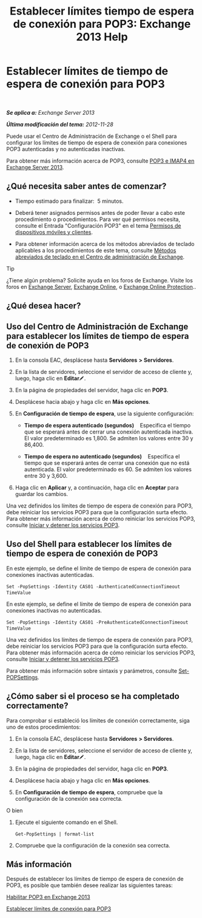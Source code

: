 ﻿---
title: 'Establecer límites tiempo de espera de conexión para POP3: Exchange 2013 Help'
TOCTitle: Establecer límites de tiempo de espera de conexión para POP3
ms:assetid: 40003115-be4e-4cf1-97b4-f5ca05b314dc
ms:mtpsurl: https://technet.microsoft.com/es-es/library/Aa997604(v=EXCHG.150)
ms:contentKeyID: 50556770
ms.date: 04/23/2018
mtps_version: v=EXCHG.150
ms.translationtype: HT
---

# Establecer límites de tiempo de espera de conexión para POP3

 

_**Se aplica a:** Exchange Server 2013_

_**Última modificación del tema:** 2012-11-28_

Puede usar el Centro de Administración de Exchange o el Shell para configurar los límites de tiempo de espera de conexión para conexiones POP3 autenticadas y no autenticadas inactivas.

Para obtener más información acerca de POP3, consulte [POP3 e IMAP4 en Exchange Server 2013](pop3-and-imap4-in-exchange-server-2013-exchange-2013-help.md).

## ¿Qué necesita saber antes de comenzar?

  - Tiempo estimado para finalizar:  5 minutos.

  - Deberá tener asignados permisos antes de poder llevar a cabo este procedimiento o procedimientos. Para ver qué permisos necesita, consulte el Entrada "Configuración POP3" en el tema [Permisos de dispositivos móviles y clientes](clients-and-mobile-devices-permissions-exchange-2013-help.md).

  - Para obtener información acerca de los métodos abreviados de teclado aplicables a los procedimientos de este tema, consulte [Métodos abreviados de teclado en el Centro de administración de Exchange](keyboard-shortcuts-in-the-exchange-admin-center-exchange-online-protection-help.md).


> [!TIP]
> ¿Tiene algún problema? Solicite ayuda en los foros de Exchange. Visite los foros en <A href="https://go.microsoft.com/fwlink/p/?linkid=60612">Exchange Server</A>, <A href="https://go.microsoft.com/fwlink/p/?linkid=267542">Exchange Online</A>, o <A href="https://go.microsoft.com/fwlink/p/?linkid=285351">Exchange Online Protection</A>..



## ¿Qué desea hacer?

## Uso del Centro de Administración de Exchange para establecer los límites de tiempo de espera de conexión de POP3

1.  En la consola EAC, desplácese hasta **Servidores** **\>** **Servidores**.

2.  En la lista de servidores, seleccione el servidor de acceso de cliente y, luego, haga clic en **Editar**![Icono Editar](images/Bb124582.6f53ccb2-1f13-4c02-bea0-30690e6ea71d(EXCHG.150).gif "Icono Editar").

3.  En la página de propiedades del servidor, haga clic en **POP3**.

4.  Desplácese hacia abajo y haga clic en **Más opciones**.

5.  En **Configuración de tiempo de espera**, use la siguiente configuración:
    
      - **Tiempo de espera autenticado (segundos)**    Especifica el tiempo que se esperará antes de cerrar una conexión autenticada inactiva. El valor predeterminado es 1,800. Se admiten los valores entre 30 y 86,400.
    
      - **Tiempo de espera no autenticado (segundos)**    Especifica el tiempo que se esperará antes de cerrar una conexión que no está autenticada. El valor predeterminado es 60. Se admiten los valores entre 30 y 3,600.

6.  Haga clic en **Aplicar** y, a continuación, haga clic en **Aceptar** para guardar los cambios.

Una vez definidos los límites de tiempo de espera de conexión para POP3, debe reiniciar los servicios POP3 para que la configuración surta efecto. Para obtener más información acerca de cómo reiniciar los servicios POP3, consulte [Iniciar y detener los servicios POP3](start-and-stop-the-pop3-services-exchange-2013-help.md).

## Uso del Shell para establecer los límites de tiempo de espera de conexión de POP3

En este ejemplo, se define el límite de tiempo de espera de conexión para conexiones inactivas autenticadas.

    Set -PopSettings -Identity CAS01 -AuthenticatedConnectionTimeout TimeValue

En este ejemplo, se define el límite de tiempo de espera de conexión para conexiones inactivas no autenticadas.

    Set -PopSettings -Identity CAS01 -PreAuthenticatedConnectionTimeout TimeValue

Una vez definidos los límites de tiempo de espera de conexión para POP3, debe reiniciar los servicios POP3 para que la configuración surta efecto. Para obtener más información acerca de cómo reiniciar los servicios POP3, consulte [Iniciar y detener los servicios POP3](start-and-stop-the-pop3-services-exchange-2013-help.md).

Para obtener más información sobre sintaxis y parámetros, consulte [Set-POPSettings](https://technet.microsoft.com/es-es/library/aa997154\(v=exchg.150\)).

## ¿Cómo saber si el proceso se ha completado correctamente?

Para comprobar si estableció los límites de conexión correctamente, siga uno de estos procedimientos:

1.  En la consola EAC, desplácese hasta **Servidores** **\>** **Servidores**.

2.  En la lista de servidores, seleccione el servidor de acceso de cliente y, luego, haga clic en **Editar**![Icono Editar](images/Bb124582.6f53ccb2-1f13-4c02-bea0-30690e6ea71d(EXCHG.150).gif "Icono Editar").

3.  En la página de propiedades del servidor, haga clic en **POP3**.

4.  Desplácese hacia abajo y haga clic en **Más opciones**.

5.  En **Configuración de tiempo de espera**, compruebe que la configuración de la conexión sea correcta.

O bien

1.  Ejecute el siguiente comando en el Shell.
    
        Get-PopSettings | format-list

2.  Compruebe que la configuración de la conexión sea correcta.

## Más información

Después de establecer los límites de tiempo de espera de conexión de POP3, es posible que también desee realizar las siguientes tareas:

[Habilitar POP3 en Exchange 2013](enable-pop3-in-exchange-2013-exchange-2013-help.md)

[Establecer límites de conexión para POP3](set-connection-limits-for-pop3-exchange-2013-help.md)

